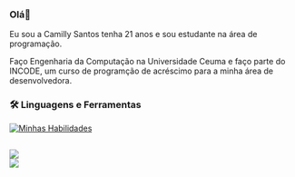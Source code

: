 ### Olá👋
Eu sou a Camilly Santos tenha 21 anos e sou estudante na área de programação.

Faço Engenharia da Computação na Universidade Ceuma e faço parte do INCODE, um curso de programção de acréscimo para a minha área 
de desenvolvedora.

### 🛠️ Linguagens e Ferramentas  
[![Minhas Habilidades](https://skillicons.dev/icons?i=html,css,javascript,figma,py,
)](https://skillicons.dev)
          
##
<div>
  <a href="https://www.linkedin.com/in/camilly-christine-961715247/" target="_blank"><img src="https://img.shields.io/badge/-LinkedIn-%230077B5?style=for-the-badge&logo=linkedin&logoColor=white" target="_blank"></a>
</div>
<div>
          <a href="https://www.instagram.com/camillychristines_/" target="_blank"><img src="https://img.shields.io/badge/-Instagram-%23E4405F?style=for-the-badge&logo=instagram&logoColor=white" target="_blank"></a>
</div>

